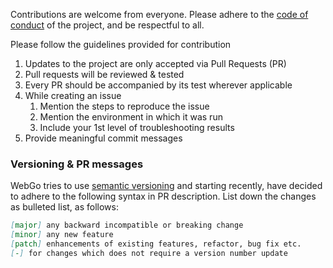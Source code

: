 Contributions are welcome from everyone. Please adhere to the [code of conduct](https://github.com/bnkamalesh/webgo/blob/master/CODE_OF_CONDUCT.md) of the project, and be respectful to all. 

Please follow the guidelines provided for contribution

1. Updates to the project are only accepted via Pull Requests (PR)
2. Pull requests will be reviewed & tested
3. Every PR should be accompanied by its test wherever applicable
4. While creating an issue
	1. Mention the steps to reproduce the issue
	2. Mention the environment in which it was run
	3. Include your 1st level of troubleshooting results
5. Provide meaningful commit messages


### Versioning & PR messages

WebGo tries to use [semantic versioning](https://semver.org/) and starting recently, have decided to adhere to the following syntax in PR description. List down the changes as bulleted list, as follows:

```markdown
[major] any backward incompatible or breaking change
[minor] any new feature
[patch] enhancements of existing features, refactor, bug fix etc.
[-] for changes which does not require a version number update
```
